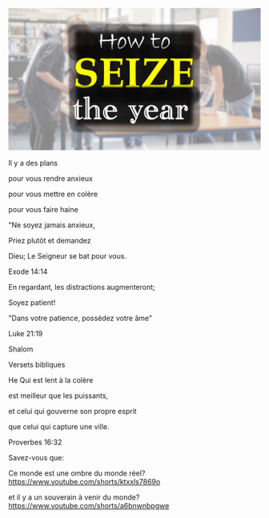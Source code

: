 ![Video cover image](../cover.jpg "cover photo")

Il y a des plans

pour vous rendre anxieux

pour vous mettre en colère

pour vous faire haine

"Ne soyez jamais anxieux,

Priez plutôt et demandez

Dieu;  Le Seigneur se bat pour vous.

Exode 14:14

En regardant, les distractions augmenteront;

Soyez patient!

"Dans votre patience, possédez votre âme"

Luke 21:19

Shalom

Versets bibliques

He Qui est lent à la colère

est meilleur que les puissants,

et celui qui gouverne son propre esprit

que celui qui capture une ville.

Proverbes 16:32

Savez-vous que:

Ce monde est une ombre du monde réel? https://www.youtube.com/shorts/ktxxls7869o

et il y a un souverain à venir du monde? https://www.youtube.com/shorts/a6bnwnbpgwe